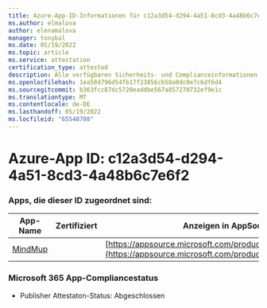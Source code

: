 ```yaml
---
title: Azure-App-ID-Informationen für c12a3d54-d294-4a51-8cd3-4a48b6c7e6f2
ms.author: elmalova
author: elenamalova
manager: tonybal
ms.date: 05/19/2022
ms.topic: article
ms.service: attestation
certification_type: attested
description: Alle verfügbaren Sicherheits- und Complianceinformationen für c12a3d54-d294-4a51-8cd3-4a48b6c7e6f2.
ms.openlocfilehash: 1ea50d796d54fb17f23856cb58a0dc0e7c6df6d4
ms.sourcegitcommit: b363fcc87dc5720eaddbe567a857270732ef9e1c
ms.translationtype: MT
ms.contentlocale: de-DE
ms.lasthandoff: 05/19/2022
ms.locfileid: "65548708"
---
```

# <a name="azure-app-id-c12a3d54-d294-4a51-8cd3-4a48b6c7e6f2"></a>Azure-App ID: c12a3d54-d294-4a51-8cd3-4a48b6c7e6f2


### <a name="apps-associated-with-this-id"></a>Apps, die dieser ID zugeordnet sind:
| **App-Name** | **Zertifiziert** | **Anzeigen in AppSource** |
|--------------|---------------|-----------------------|
| [MindMup](../forward/WA200001759.md) |  | [https://appsource.microsoft.com/product/office/WA200001759](https://appsource.microsoft.com/product/office/WA200001759) |

### <a name="microsoft-365-app-compliance-status"></a>Microsoft 365 App-Compliancestatus
- Publisher Attestaton-Status: Abgeschlossen
